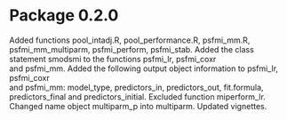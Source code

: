 # Package 0.2.0

Added functions pool_intadj.R, pool_performance.R, psfmi_mm.R,
 psfmi_mm_multiparm, psfmi_perform, psfmi_stab.
Added the class statement smodsmi to the functions psfmi_lr, psfmi_coxr  
 and psfmi_mm.
Added the following output object information to psfmi_lr, psfmi_coxr  
 and psfmi_mm: model_type, predictors_in, predictors_out, fit.formula, 
 predictors_final and predictors_initial.
Excluded function miperform_lr.
Changed name object multiparm_p into multiparm.
Updated vignettes. 
